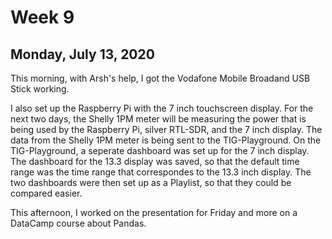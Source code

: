 # Week 9

## Monday, July 13, 2020

This morning, with Arsh's help, I got the Vodafone Mobile Broadand USB Stick working. 

I also set up the Raspberry Pi with the 7 inch touchscreen display. For the next two days, the Shelly 1PM meter will be measuring the power that is being used by the Raspberry Pi, silver RTL-SDR, and the 7 inch display. The data from the Shelly 1PM meter is being sent to the TIG-Playground. On the TIG-Playground, a seperate dashboard was set up for the 7 inch display. The dashboard for the 13.3 display was saved, so that the default time range was the time range that correspondes to the 13.3 inch display. The two dashboards were then set up as a Playlist, so that they could be compared easier.

This afternoon, I worked on the presentation for Friday and more on a DataCamp course about Pandas.



